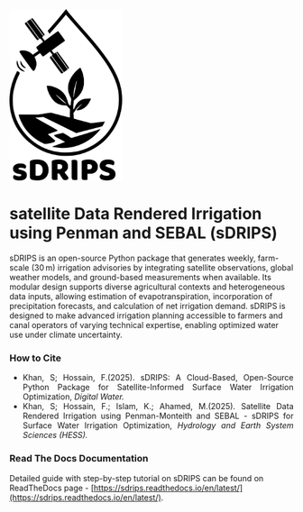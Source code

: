 <img src="docs/images/sDRIPS_Logo/Logo.png" alt="sDRIPS" width="200"/>

# satellite Data Rendered Irrigation using Penman and SEBAL (sDRIPS) 

sDRIPS is an open-source Python package that generates weekly, farm-scale (30 m) irrigation advisories by integrating satellite observations, global weather models, and ground-based measurements when available. Its modular design supports diverse agricultural contexts and heterogeneous data inputs, allowing estimation of evapotranspiration, incorporation of precipitation forecasts, and calculation of net irrigation demand. sDRIPS is designed to make advanced irrigation planning accessible to farmers and canal operators of varying technical expertise, enabling optimized water use under climate uncertainty.

### How to Cite
<div style="text-align: justify;">

- Khan, S; Hossain, F.(2025). sDRIPS: A Cloud-Based, Open-Source Python Package for Satellite-Informed Surface Water Irrigation Optimization, <i>Digital Water.</i>  
- Khan, S; Hossain, F.; Islam, K.; Ahamed, M.(2025). Satellite Data Rendered Irrigation using Penman-Monteith and SEBAL - sDRIPS for Surface Water Irrigation Optimization, <i>Hydrology and Earth System Sciences (HESS).</i>
</div>

### Read The Docs Documentation
Detailed guide with step-by-step tutorial on sDRIPS can be found on ReadTheDocs page - [https://sdrips.readthedocs.io/en/latest/](https://sdrips.readthedocs.io/en/latest/). 